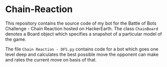 # Chain-Reaction

This repository contains the source code of my bot for the Battle of Bots Challenge - Chain Reaction hosted on HackerEarth.
The class `ChainBoard` denotes a Board object which specifies a snapshot of a particular model of the game.

The file `Chain Reaction - DFS.py` contains code for a bot which goes one level deep and calculates the best possible move the opponent can make
and rates the current move on basis of that.
